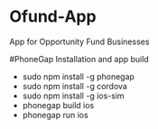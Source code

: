 Ofund-App
=========

App for Opportunity Fund Businesses

#PhoneGap Installation and app build
* sudo npm install -g phonegap
* sudo npm install -g cordova
* sudo npm install -g ios-sim
* phonegap build ios
* phonegap run ios
